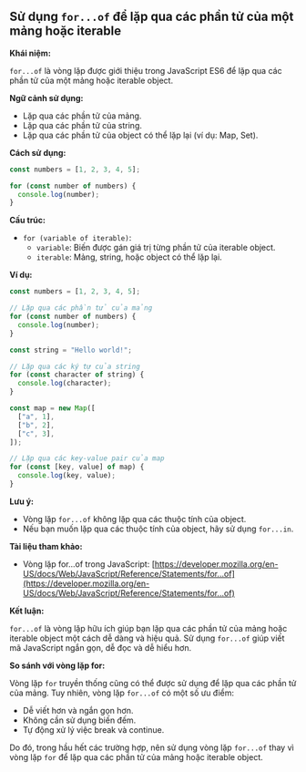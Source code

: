 ## Sử dụng `for...of` để lặp qua các phần tử của một mảng hoặc iterable

**Khái niệm:**

`for...of` là vòng lặp được giới thiệu trong JavaScript ES6 để lặp qua các phần tử của một mảng hoặc iterable object.

**Ngữ cảnh sử dụng:**

- Lặp qua các phần tử của mảng.
- Lặp qua các phần tử của string.
- Lặp qua các phần tử của object có thể lặp lại (ví dụ: Map, Set).

**Cách sử dụng:**

```javascript
const numbers = [1, 2, 3, 4, 5];

for (const number of numbers) {
  console.log(number);
}
```

**Cấu trúc:**

- `for (variable of iterable)`:
  - `variable`: Biến được gán giá trị từng phần tử của iterable object.
  - `iterable`: Mảng, string, hoặc object có thể lặp lại.

**Ví dụ:**

```javascript
const numbers = [1, 2, 3, 4, 5];

// Lặp qua các phần tử của mảng
for (const number of numbers) {
  console.log(number);
}

const string = "Hello world!";

// Lặp qua các ký tự của string
for (const character of string) {
  console.log(character);
}

const map = new Map([
  ["a", 1],
  ["b", 2],
  ["c", 3],
]);

// Lặp qua các key-value pair của map
for (const [key, value] of map) {
  console.log(key, value);
}
```

**Lưu ý:**

- Vòng lặp `for...of` không lặp qua các thuộc tính của object.
- Nếu bạn muốn lặp qua các thuộc tính của object, hãy sử dụng `for...in`.

**Tài liệu tham khảo:**

- Vòng lặp for...of trong JavaScript: [https://developer.mozilla.org/en-US/docs/Web/JavaScript/Reference/Statements/for...of](https://developer.mozilla.org/en-US/docs/Web/JavaScript/Reference/Statements/for...of)

**Kết luận:**

`for...of` là vòng lặp hữu ích giúp bạn lặp qua các phần tử của mảng hoặc iterable object một cách dễ dàng và hiệu quả. Sử dụng `for...of` giúp viết mã JavaScript ngắn gọn, dễ đọc và dễ hiểu hơn.

**So sánh với vòng lặp for:**

Vòng lặp `for` truyền thống cũng có thể được sử dụng để lặp qua các phần tử của mảng. Tuy nhiên, vòng lặp `for...of` có một số ưu điểm:

- Dễ viết hơn và ngắn gọn hơn.
- Không cần sử dụng biến đếm.
- Tự động xử lý việc break và continue.

Do đó, trong hầu hết các trường hợp, nên sử dụng vòng lặp `for...of` thay vì vòng lặp `for` để lặp qua các phần tử của mảng hoặc iterable object.
